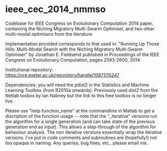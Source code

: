ieee_cec_2014_nmmso
===================

Codebase for IEEE Congress on Evolutionary Computation 2014 paper, containing the Niching Migratory Multi-Swarm Optimiser, and two other multi-modal optimisers from the literature

Implementation provided corresponds to that used in:
"Running Up Those Hills: Multi-Modal Search with the Niching Migratory
Multi-Swarm Optimiser"
by Jonathan E. Fieldsend
published in Proceedings of the IEEE Congress on Evolutionary Computation,
pages 2593-2600, 2014

Institutional repository:
https://ore.exeter.ac.uk/repository/handle/10871/15247


Dependencies: you will need the pdist2 in the Statistics and Machine Learning Toolbox (from R2010a onwards). Previously used dist2 from the Netlab toobox by Ian Nabney but the link to this free toolbox is no longer live.

Please use "help function_name" at the commandline in Matlab to get a discription of the function usage -- note that the "_iterative" versions run the algorithm for a single generation (and can take state of the previous generation end as input). This allows a step-through of the algorithm for behaviour analysis. The non iterative versions essentially wrap the iterative versions. I've put in code comments and subroutines are (hopefully!) not too opaque in naming. Any queries, bug fixes, etc., please email me. 
